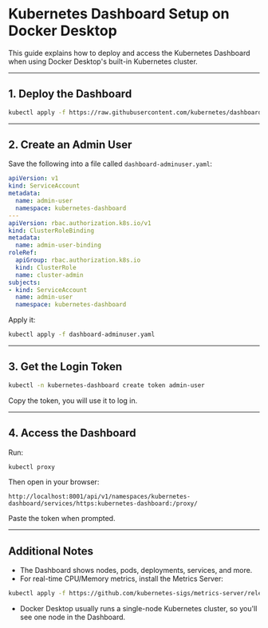 # Kubernetes Dashboard Setup on Docker Desktop

This guide explains how to deploy and access the Kubernetes Dashboard when using Docker Desktop's built-in Kubernetes cluster.

---

## 1. Deploy the Dashboard
```bash
kubectl apply -f https://raw.githubusercontent.com/kubernetes/dashboard/v2.7.0/aio/deploy/recommended.yaml
```

---

## 2. Create an Admin User

Save the following into a file called `dashboard-adminuser.yaml`:

```yaml
apiVersion: v1
kind: ServiceAccount
metadata:
  name: admin-user
  namespace: kubernetes-dashboard
---
apiVersion: rbac.authorization.k8s.io/v1
kind: ClusterRoleBinding
metadata:
  name: admin-user-binding
roleRef:
  apiGroup: rbac.authorization.k8s.io
  kind: ClusterRole
  name: cluster-admin
subjects:
- kind: ServiceAccount
  name: admin-user
  namespace: kubernetes-dashboard
```

Apply it:

```bash
kubectl apply -f dashboard-adminuser.yaml
```

---

## 3. Get the Login Token
```bash
kubectl -n kubernetes-dashboard create token admin-user
```

Copy the token, you will use it to log in.

---

## 4. Access the Dashboard
Run:

```bash
kubectl proxy
```

Then open in your browser:

```
http://localhost:8001/api/v1/namespaces/kubernetes-dashboard/services/https:kubernetes-dashboard:/proxy/
```

Paste the token when prompted.

---

## Additional Notes

- The Dashboard shows nodes, pods, deployments, services, and more.
- For real-time CPU/Memory metrics, install the Metrics Server:

```bash
kubectl apply -f https://github.com/kubernetes-sigs/metrics-server/releases/latest/download/components.yaml
```

- Docker Desktop usually runs a single-node Kubernetes cluster, so you'll see one node in the Dashboard.
